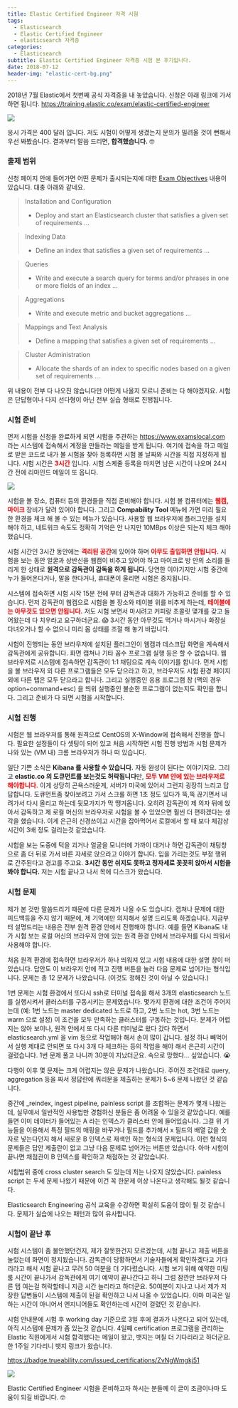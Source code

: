 ```yaml
---
title: Elastic Certified Engineer 자격 시험
tags:
  - Elasticsearch
  - Elastic Certified Engineer
  - elasticsearch 자격증
categories:
  - Elasticsearch
subtitle: Elastic Certified Engineer 자격증 시험 본 후기입니다.
date: 2018-07-12
header-img: "elastic-cert-bg.png"
---
```


2018년 7월 Elastic에서 첫번째 공식 자격증을 내 놓았습니다.
신청은 아래 링크에 가서 하면 됩니다.
https://training.elastic.co/exam/elastic-certified-engineer

![](cert-register.png)

응시 가격은 400 달러 입니다.
저도 시험이 어떻게 생겼는지 문의가 밀려올 것이 뻔해서 우선 봐봤습니다. 
결과부터 말씀 드리면, **합격했습니다.** 🤓

### 출제 범위

신청 페이지 안에 들어가면 어떤 문제가 출시되는지에 대한 [Exam Objectives](https://training.elastic.co/exam/elastic-certified-engineer#objectives) 내용이 있습니다. 대충 아래와 같네요.

> Installation and Configuration
> - Deploy and start an Elasticsearch cluster that satisfies a given set of requirements
> ...

> Indexing Data
> - Define an index that satisfies a given set of requirements
> ...

> Queries
> - Write and execute a search query for terms and/or phrases in one or more fields of an index
> ...

> Aggregations
> - Write and execute metric and bucket aggregations
> ...

> Mappings and Text Analysis
> - Define a mapping that satisfies a given set of requirements
> ...

> Cluster Administration
> - Allocate the shards of an index to specific nodes based on a given set of requirements
> ...

위 내용이 전부 다 나오진 않습니다만 어떤게 나올지 모르니 준비는 다 해야겠지요. 시험은 단답형이나 다지 선다형이 아닌 전부 실습 형태로 진행됩니다.

### 시험 준비

먼저 시험을 신청을 완료하게 되면 시험을 주관하는 https://www.examslocal.com 라는 시스템에 접속해서 계정을 만들라는 메일을 받게 됩니다. 여기에 접속을 하고 메일로 받은 코드로 내가 볼 시험을 찾아 등록하면 시험 볼 날짜와 시간을 직접 지정하게 됩니다. 시험 시간은 <span style="color:red">**3시간**</span> 입니다. 시험 스케줄 등록을 마치면 남은 시간이 나오며 24시간 전에 리마인드 메일이 또 옵니다.

![](exam-2.png)

시험을 볼 장소, 컴퓨터 등의 환경들을 직접 준비해야 합니다. 시험 볼 컴퓨터에는 <span style="color:red">**웹캠, 마이크**</span> 장비가 달려 있어야 합니다. 그리고 **Compability Tool** 메뉴에 가면 미리 필요한 환경을 체크 해 볼 수 있는 메뉴가 있습니다. 사용할 웹 브라우저에 플러그인을 설치 해야 하고, 네트워크 속도도 정확히 기억은 안 나지만 10MBps 이상은 되는지 체크 해야 했습니다.

시험 시간인 3시간 동안에는 <span style="color:red">**격리된 공간**</span>에 있어야 하며 <span style="color:red">**아무도 출입하면 안됩니다.**</span> 시험을 보는 동안 얼굴과 상반신을 웹캠이 비추고 있어야 하고 마이크로 방 안의 소리를 들리게 한 상태로 **원격으로 감독관이 감독을 하게 됩니다.** 당연한 이야기지만 시험 중간에 누가 들어온다거나, 말을 한다거나, 휴대폰이 울리면 시험은 중지됩니다.

시스템에 접속하면 시험 시작 15분 전에 부터 감독관과 대화가 가능하고 준비를 할 수 있습니다. 먼저 감독관이 웹캠으로 시험을 볼 장소와 테이블 위를 비추게 하는데, <span style="color:red">**테이블에는 아무것도 있으면 안됩니다.**</span> 저도 시험 보면서 마시려고 커피랑 초콜릿 몇개를 갖고 들어왔는데 다 치우라고 요구하더군요. 😱
3시간 동안 아무것도 먹거나 마시거나 화장실 다녀오거나 할 수 없으니 미리 몸 상태를 조절 해 놓기 바랍니다.

시험이 진행되는 동안 브라우저에 설치된 플러그인이 웹캠과 데스크탑 화면을 계속해서 감독관에게 공유합니다. 화면 캡쳐나 기타 꼼수 프로그램 실행 등은 할 수 없습니다.
웹 브라우저로 시스템에 접속하면 감독관이 1:1 채팅으로 계속 이야기를 합니다. 먼저 시험을 볼 브라우저 외 다른 프로그램들은 모두 닫으라고 하고, 브라우저도 시험 환경 페이지 외에 다른 탭은 모두 닫으라고 합니다. 그리고 실행중인 응용 프로그램 창 (맥의 경우 option+command+esc) 을 띄워 실행중인 불순한 프로그램이 없는지도 확인을 합니다. 그리고 준비가 다 되면 시험을 시작합니다.

### 시험 진행

시험은 웹 브라우저를 통해 원격으로 CentOS의 X-Window에 접속해서 진행을 합니다. 필요한 설정들이 다 셋팅이 되어 있고 처음 시작하면 시험 진행 방법과 시험 문제가 나와 있는 (VM 내) 크롬 브라우저가 하나 떠 있습니다. 

일단 기쁜 소식은 **Kibana 를 사용할 수 있습니다.** 자동 완성이 된다는 이야기지요. 그리고 **elastic.co 의 도큐먼트를 보는것도 허락됩니다**만, <span style="color:red">**모두 VM 안에 있는 브라우저로 해야합니다.**</span> 이게 상당히 곤욕스러운게, 서버가 미국에 있어서 그런지 굉장히 느리고 답답합니다. 도큐먼트좀 찾아보려고 가서 스크롤 하면 1초 정도 있다가 뚝,뚝 끊기면서 내려가서 다시 올리고 하는데 뒷모가지가 막 땡겨옵니다. 오히려 감독관이 제 의자 뒤에 앉아서 감독하고 제 로컬 머신의 브라우저로 시험을 볼 수 있었으면 훨씬 더 편하겠다는 생각을 했습니다. 이게 은근히 신경쓰이고 시간을 잡아먹어서 로컬에서 할 때 보다 체감상 시간이 3배 정도 걸리는것 같았습니다.

시험을 보는 도중에 턱을 괴거나 얼굴을 모니터에 가까이 대거나 하면 감독관이 채팅창으로 좀 더 뒤로 가서 바른 자세로 앉으라고 이야기 합니다. 입을 가리는것도 부정 행위로 간주된다고 경고를 주고요.
**3시간 동안 쉬지도 못하고 정자세로 꼿꼿히 앉아서 시험을 봐야 합니다.** 저는 시험 끝나고 나서 목에 디스크가 왔습니다.

### 시험 문제

제가 본 것만 말씀드리기 때문에 다른 문제가 나올 수도 있습니다. 캡쳐나 문제에 대한 피드백등을 주지 않기 때문에, 제 기억에만 의지해서 설명 드리도록 하겠습니다. 지금부터 설명드리는 내용은 전부 원격 환경 안에서 진행해야 합니다. 예를 들면 Kibana도 내가 시험 보는 로컬 머신의 브라우저 안에 있는 원격 환경 안에서 브라우저를 다시 띄워서 사용해야 합니다.

처음 원격 환경에 접속하면 브라우저가 하나 띄워져 있고 시험 내용에 대한 설명 창이 떠 있습니다. 답안도 이 브라우저 안에 적고 진행 버튼을 눌러 다음 문제로 넘어가는 형식입니다.
문제는 총 12 문제가 나왔습니다. (이것도 정해진 것이 아닐 수 있습니다.)

1번 문제는 시험 환경에서 또다시 ssh로 터미널 접속을 해서 3개의 elasticsearch 노드를 실행시켜서 클러스터를 구동시키는 문제였습니다. 몇가지 환경에 대한 조건이 주어지는데 (예: 1번 노드는 master dedicated 노드로 하고, 2번 노드는 hot, 3번 노드는 warm 으로 설정) 이 조건을 모두 만족하는 클러스터를 구동하는 것입니다. 
문제가 어렵지는 않아 보이나, 원격 안에서 또 다시 다른 터미널로 왔다 갔다 하면서 elasticsearch.yml 을 vim 등으로 작업해야 해서 손이 많이 갑니다. 설정 하나 빼먹어서 실행 제대로 안되면 또 다시 3개 다 체크하는 등의 작업을 해야 해서 은근히 시간이 걸렸습니다.
1번 문제 풀고 나니까 30분이 지났더군요. 속으로 망했다... 싶었습니다. 😭

다행이 이후 몇 문제는 크게 어렵지는 않은 문제가 나왔습니다. 주어진 조건대로 query, aggregation 등을 짜서 정답란에 쿼리문을 제출하는 문제가 5~6 문제 나왔던 것 같습니다.

중간에 _reindex, ingest pipeline, painless script 를 조합하는 문제가 몇개 나왔는데, 실무에서 일반적인 사용법만 경험하신 분들은 좀 어려울 수 있을것 같았습니다. 예를 들면 이미 데이터가 들어있는 A 라는 인덱스가 클러스터 안에 들어있습니다. 그걸 위 기능들을 이용해서 특정 필드의 매핑을 바꾸거나 필드를 추가해서 x 필드의 배열 값을 숫자로 넣는다던지 해서 새로운 B 인덱스로 재색인 하는 형식의 문제입니다.
이런 형식의 문제들은 답안 제출란이 없고 그냥 다음 문제로 넘어가는 버튼만 있습니다. 아마 시험이 끝나면 채점관이 B 인덱스를 확인하고 채점하는 것 같았습니다.

시험범위 중에 cross cluster search 도 있는데 저는 나오지 않았습니다. painless script 는 두세 문제 나왔기 때문에 이건 꼭 한문제 이상 나온다고 생각해도 될것 같습니다.

Elasticsearch Engineering 공식 교육을 수강하면 확실히 도움이 많이 될 것 같습니다. 문제가 실습에 나오는 패턴과 많이 유사합니다.

### 시험이 끝난 후

시험 시스템이 좀 불안했던건지, 제가 잘못한건지 모르겠는데, 시험 끝나고 제출 버튼을 눌렀는데 화면이 정지됬습니다. 감독관이 당황하면서 기술자들에게 확인하겠다고 기다리라고 해서 시험 끝나고 무려 50 여분을 더 기다렸습니다. 시험 보기 위해 예약한 미팅룸 시간이 끝나가서 감독관에게 여기 예약이 끝나간다고 하니 그럼 잠깐만 브라우저 다른 탭 여는걸 허락할테니 지금 시간 늘리라고 하더군요. 50여분이 지나고 나서 제가 저장한 답변들이 시스템에 제출이 된걸 확인하고 나서 나올 수 있었습니다. 아마 미국은 일하는 시간이 아니어서 엔지니어들도 확인하는데 시간이 걸렸던 것 같습니다.

시험 안내문에 시험 후 working day 기준으로 3일 후에 결과가 나온다고 되어 있는데, 아직 시스템에 문제가 좀 있는것 같습니다. 4일째 certification 프로그램을 관리하는 Elastic 직원에게서 시험 합격했다는 메일이 왔고, 뱃지는 며칠 더 기다리라고 하더군요. 한 1주일 기다리니 뱃지 링크가 왔습니다.

https://badge.trueability.com/issued_certifications/ZvNgWmgkj51

![](badge.png)

Elastic Certified Engineer 시험을 준비하고자 하시는 분들께 이 글이 조금이나마 도움이 되길 바랍니다. 🤓